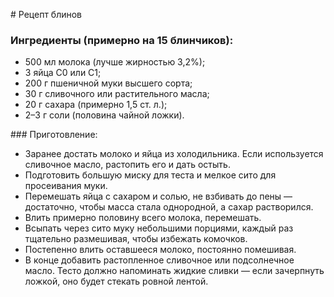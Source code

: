\# Рецепт блинов

### Ингредиенты (примерно на 15 блинчиков): 



* 500 мл молока (лучше жирностью 3,2%);
* 3 яйца С0 или С1;
* 200 г пшеничной муки высшего сорта;
* 30 г сливочного или растительного масла;
* 20 г сахара (примерно 1,5 ст. л.);
* 2–3 г соли (половина чайной ложки).





\### Приготовление: 



* Заранее достать молоко и яйца из холодильника. Если используется сливочное масло, растопить его и дать остыть.
* Подготовить большую миску для теста и мелкое сито для просеивания муки.
* Перемешать яйца с сахаром и солью, не взбивать до пены — достаточно, чтобы масса стала однородной, а сахар растворился.
* Влить примерно половину всего молока, перемешать.
* Всыпать через сито муку небольшими порциями, каждый раз тщательно размешивая, чтобы избежать комочков.
* Постепенно влить оставшееся молоко, постоянно помешивая.
* В конце добавить растопленное сливочное или подсолнечное масло. Тесто должно напоминать жидкие сливки — если зачерпнуть ложкой, оно будет стекать ровной лентой.

